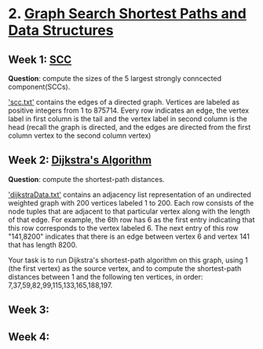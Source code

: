 
# 2. [Graph Search Shortest Paths and Data Structures](https://www.coursera.org/learn/algorithms-graphs-data-structures)

## Week 1: [SCC](https://github.com/keithpink/algorithms_specialization/blob/main/Graph_Search_Shortest_Paths_and_Data_Structures/scc.py)

**Question**: compute the sizes of the 5 largest strongly conncected component(SCCs).

['scc.txt'](https://github.com/keithpink/algorithms_specialization/blob/main/Graph_Search_Shortest_Paths_and_Data_Structures/SCC.txt.zip) contains the edges of a directed graph. Vertices are labeled as positive integers from 1 to 875714. Every row indicates an edge, the vertex label in first column is the tail and the vertex label in second column is the head (recall the graph is directed, and the edges are directed from the first column vertex to the second column vertex)


## Week 2: [Dijkstra's Algorithm](https://github.com/keithpink/algorithms_specialization/blob/main/Graph_Search_Shortest_Paths_and_Data_Structures/dijkstra.py)

**Question**: compute the shortest-path distances.

['dijkstraData.txt'](https://github.com/keithpink/algorithms_specialization/blob/main/Graph_Search_Shortest_Paths_and_Data_Structures/dijkstraData.txt) contains an adjacency list representation of an undirected weighted graph with 200 vertices labeled 1 to 200.  Each row consists of the node tuples that are adjacent to that particular vertex along with the length of that edge. For example, the 6th row has 6 as the first entry indicating that this row corresponds to the vertex labeled 6. The next entry of this row "141,8200" indicates that there is an edge between vertex 6 and vertex 141 that has length 8200.

Your task is to run Dijkstra's shortest-path algorithm on this graph, using 1 (the first vertex) as the source vertex, and to compute the shortest-path distances between 1 and the following ten vertices, in order: 7,37,59,82,99,115,133,165,188,197.



## Week 3:


## Week 4:

